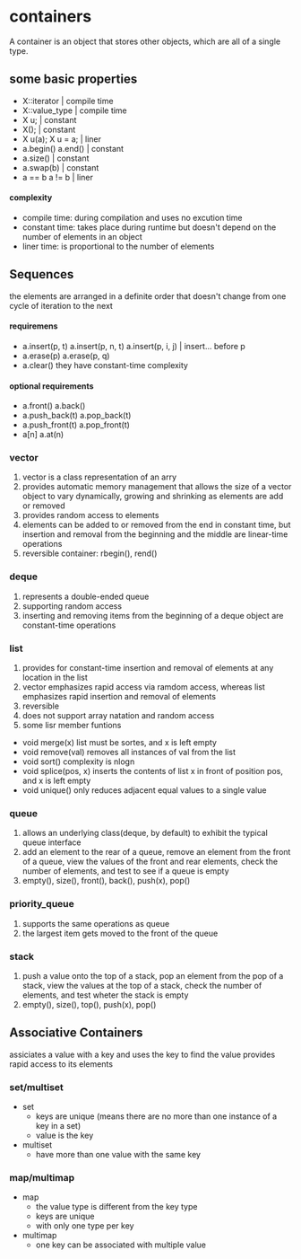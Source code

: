 # containers

A container is an object that stores other objects, which are all of a single type.

## some basic properties
- X::iterator | compile time
- X::value_type | compile time
- X u;  | constant
- X();  | constant
- X u(a); X u = a;  | liner
- a.begin() a.end() | constant
- a.size()  | constant
- a.swap(b) | constant
- a == b a != b | liner
#### complexity
- compile time: during compilation and uses no excution time
- constant time: takes place during runtime but doesn't depend on the number of elements in an object
- liner time: is proportional to the number of elements

## Sequences
the elements are arranged in a definite order that doesn't change from one cycle of iteration to the next
#### requiremens
- a.insert(p, t)  a.insert(p, n, t) a.insert(p, i, j) | insert... before p
- a.erase(p)  a.erase(p, q)
- a.clear()
they have constant-time complexity
#### optional requirements
- a.front() a.back()
- a.push_back(t) a.pop_back(t)
- a.push_front(t) a.pop_front(t)
- a[n] a.at(n)

### vector
1. vector is a class representation of an arry
2. provides automatic memory management that allows the size of a vector object to vary dynamically, growing and shrinking as elements are add or removed
3. provides random access to elements
4. elements can be added to or removed from the end in constant time, but insertion and removal from the beginning and the middle are linear-time operations
5. reversible container: rbegin(), rend()

### deque
1. represents a double-ended queue
2. supporting random access
3. inserting and removing items from the beginning of a deque object are constant-time operations

### list
1. provides for constant-time insertion and removal of elements at any location in the list
2. vector emphasizes rapid access via ramdom access, whereas list emphasizes rapid insertion and removal of elements
3. reversible
4. does not support array natation and random access
5. some lisr member funtions
  * void merge(x) list must be sortes, and x is left empty
  * void remove(val) removes all instances of val from the list
  * void sort() complexity is nlogn
  * void splice(pos, x) inserts the contents of list x in front of position pos, and x is left empty
  * void unique() only reduces adjacent equal values to a single value

### queue
1. allows an underlying class(deque, by default) to exhibit the typical queue interface
2. add an element to the rear of a queue, remove an element from the front of a queue, view the values of the front and rear elements, check the number of elements, and test to see if a queue is empty
3. empty(), size(), front(), back(), push(x), pop()

### priority_queue
1. supports the same operations as queue
2. the largest item gets moved to the front of the queue

### stack
1. push a value onto the top of a stack, pop an element from the pop of a stack, view the values at the top of a stack, check the number of elements, and test wheter the stack is empty
2. empty(), size(), top(), push(x), pop()


## Associative Containers
assiciates a value with a key and uses the key to find the value
provides rapid access to its elements

### set/multiset
- set
  - keys are unique (means there are no more than one instance of a key in a set)
  - value is the key
- multiset
  - have more than one value with the same key

### map/multimap
- map
  - the value type is different from the key type
  - keys are unique
  - with only one type per key
- multimap
  - one key can be associated with multiple value
